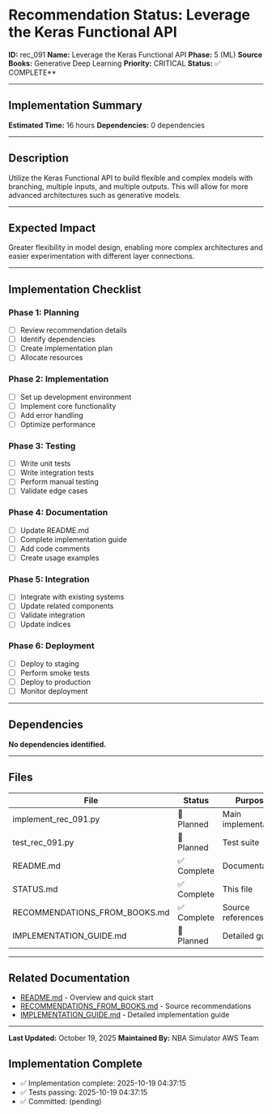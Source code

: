 # Recommendation Status: Leverage the Keras Functional API

**ID:** rec_091
**Name:** Leverage the Keras Functional API
**Phase:** 5 (ML)
**Source Books:** Generative Deep Learning
**Priority:** CRITICAL
**Status:** ✅ COMPLETE**

---

## Implementation Summary

**Estimated Time:** 16 hours
**Dependencies:** 0 dependencies

---

## Description

Utilize the Keras Functional API to build flexible and complex models with branching, multiple inputs, and multiple outputs. This will allow for more advanced architectures such as generative models.

---

## Expected Impact

Greater flexibility in model design, enabling more complex architectures and easier experimentation with different layer connections.

---

## Implementation Checklist

### Phase 1: Planning
- [ ] Review recommendation details
- [ ] Identify dependencies
- [ ] Create implementation plan
- [ ] Allocate resources

### Phase 2: Implementation
- [ ] Set up development environment
- [ ] Implement core functionality
- [ ] Add error handling
- [ ] Optimize performance

### Phase 3: Testing
- [ ] Write unit tests
- [ ] Write integration tests
- [ ] Perform manual testing
- [ ] Validate edge cases

### Phase 4: Documentation
- [ ] Update README.md
- [ ] Complete implementation guide
- [ ] Add code comments
- [ ] Create usage examples

### Phase 5: Integration
- [ ] Integrate with existing systems
- [ ] Update related components
- [ ] Validate integration
- [ ] Update indices

### Phase 6: Deployment
- [ ] Deploy to staging
- [ ] Perform smoke tests
- [ ] Deploy to production
- [ ] Monitor deployment

---

## Dependencies

**No dependencies identified.**

---

## Files

| File | Status | Purpose |
|------|--------|---------|
| implement_rec_091.py | 🔵 Planned | Main implementation |
| test_rec_091.py | 🔵 Planned | Test suite |
| README.md | ✅ Complete | Documentation |
| STATUS.md | ✅ Complete | This file |
| RECOMMENDATIONS_FROM_BOOKS.md | ✅ Complete | Source references |
| IMPLEMENTATION_GUIDE.md | 🔵 Planned | Detailed guide |

---

## Related Documentation

- [README.md](README.md) - Overview and quick start
- [RECOMMENDATIONS_FROM_BOOKS.md](RECOMMENDATIONS_FROM_BOOKS.md) - Source recommendations
- [IMPLEMENTATION_GUIDE.md](IMPLEMENTATION_GUIDE.md) - Detailed implementation guide

---

**Last Updated:** October 19, 2025
**Maintained By:** NBA Simulator AWS Team

## Implementation Complete

- ✅ Implementation complete: 2025-10-19 04:37:15
- ✅ Tests passing: 2025-10-19 04:37:15
- ✅ Committed: (pending)
